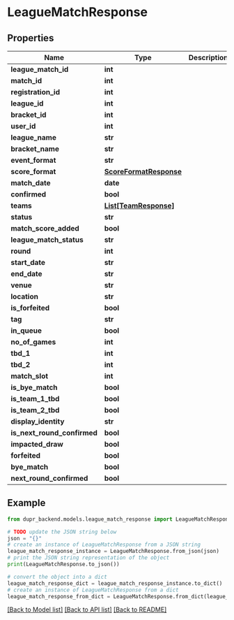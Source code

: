 # LeagueMatchResponse


## Properties

Name | Type | Description | Notes
------------ | ------------- | ------------- | -------------
**league_match_id** | **int** |  | 
**match_id** | **int** |  | [optional] 
**registration_id** | **int** |  | 
**league_id** | **int** |  | 
**bracket_id** | **int** |  | 
**user_id** | **int** |  | [optional] 
**league_name** | **str** |  | 
**bracket_name** | **str** |  | 
**event_format** | **str** |  | 
**score_format** | [**ScoreFormatResponse**](ScoreFormatResponse.md) |  | 
**match_date** | **date** |  | 
**confirmed** | **bool** |  | 
**teams** | [**List[TeamResponse]**](TeamResponse.md) |  | 
**status** | **str** |  | [optional] 
**match_score_added** | **bool** |  | 
**league_match_status** | **str** |  | [optional] 
**round** | **int** |  | [optional] 
**start_date** | **str** |  | 
**end_date** | **str** |  | 
**venue** | **str** |  | 
**location** | **str** |  | 
**is_forfeited** | **bool** |  | 
**tag** | **str** |  | [optional] 
**in_queue** | **bool** |  | 
**no_of_games** | **int** |  | 
**tbd_1** | **int** |  | 
**tbd_2** | **int** |  | 
**match_slot** | **int** |  | 
**is_bye_match** | **bool** |  | 
**is_team_1_tbd** | **bool** |  | [optional] 
**is_team_2_tbd** | **bool** |  | [optional] 
**display_identity** | **str** |  | 
**is_next_round_confirmed** | **bool** |  | 
**impacted_draw** | **bool** |  | 
**forfeited** | **bool** |  | [optional] 
**bye_match** | **bool** |  | [optional] 
**next_round_confirmed** | **bool** |  | [optional] 

## Example

```python
from dupr_backend.models.league_match_response import LeagueMatchResponse

# TODO update the JSON string below
json = "{}"
# create an instance of LeagueMatchResponse from a JSON string
league_match_response_instance = LeagueMatchResponse.from_json(json)
# print the JSON string representation of the object
print(LeagueMatchResponse.to_json())

# convert the object into a dict
league_match_response_dict = league_match_response_instance.to_dict()
# create an instance of LeagueMatchResponse from a dict
league_match_response_from_dict = LeagueMatchResponse.from_dict(league_match_response_dict)
```
[[Back to Model list]](../README.md#documentation-for-models) [[Back to API list]](../README.md#documentation-for-api-endpoints) [[Back to README]](../README.md)



